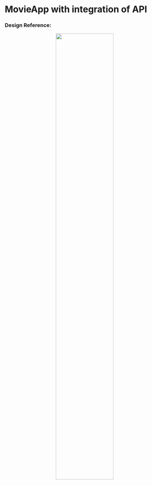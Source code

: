# MovieApp with integration of API

### Design Reference:

<p align="center" width="50%">
    <img width="60%" src="https://github.com/ShahzainAhmed/MovieApp/assets/59369881/8f49e6fa-8f14-48f5-8022-25894cbb9302">
</p>
